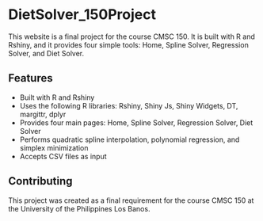 # DietSolver_150Project

This website is a final project for the course CMSC 150. It is built with R and Rshiny, and it provides four simple tools: Home, Spline Solver, Regression Solver, and Diet Solver.

## Features

- Built with R and Rshiny
- Uses the following R libraries: Rshiny, Shiny Js, Shiny Widgets, DT, margittr, dplyr
- Provides four main pages: Home, Spline Solver, Regression Solver, Diet Solver
- Performs quadratic spline interpolation, polynomial regression, and simplex minimization
- Accepts CSV files as input

## Contributing
This project was created as a final requirement for the course CMSC 150 at the University of the Philippines Los Banos.
